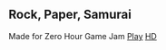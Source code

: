 ## Rock, Paper, Samurai
Made for Zero Hour Game Jam 
[Play](0hgame/index.html) [HD](0hgame/HD/index.html)